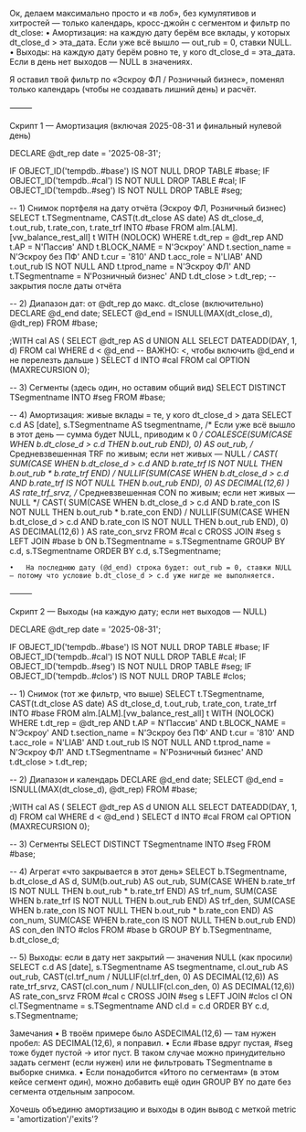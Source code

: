 Ок, делаем максимально просто и «в лоб», без кумулятивов и хитростей — только календарь, кросс-джойн с сегментом и фильтр по dt_close:
	•	Амортизация: на каждую дату берём все вклады, у которых dt_close_d > эта_дата. Если уже всё вышло — out_rub = 0, ставки NULL.
	•	Выходы: на каждую дату берём ровно те, у кого dt_close_d = эта_дата. Если в день нет выходов — NULL в значениях.

Я оставил твой фильтр по «Эскроу ФЛ / Розничный бизнес», поменял только календарь (чтобы не создавать лишний день) и расчёт.

⸻

Скрипт 1 — Амортизация (включая 2025-08-31 и финальный нулевой день)

DECLARE @dt_rep date = '2025-08-31';

IF OBJECT_ID('tempdb..#base') IS NOT NULL DROP TABLE #base;
IF OBJECT_ID('tempdb..#cal')  IS NOT NULL DROP TABLE #cal;
IF OBJECT_ID('tempdb..#seg')  IS NOT NULL DROP TABLE #seg;

-- 1) Снимок портфеля на дату отчёта (Эскроу ФЛ, Розничный бизнес)
SELECT
    t.TSegmentname,
    CAST(t.dt_close AS date) AS dt_close_d,
    t.out_rub,
    t.rate_con,
    t.rate_trf
INTO #base
FROM alm.[ALM].[vw_balance_rest_all] t WITH (NOLOCK)
WHERE t.dt_rep       = @dt_rep
  AND t.AP           = N'Пассив'
  AND t.BLOCK_NAME   = N'Эскроу'
  AND t.section_name = N'Эскроу без ПФ'
  AND t.cur          = '810'
  AND t.acc_role     = N'LIAB'
  AND t.out_rub      IS NOT NULL
  AND t.tprod_name   = N'Эскроу ФЛ'
  AND t.TSegmentname = N'Розничный бизнес'
  AND t.dt_close     > t.dt_rep;      -- закрытия после даты отчёта

-- 2) Диапазон дат: от @dt_rep до макс. dt_close (включительно)
DECLARE @d_end date;
SELECT @d_end = ISNULL(MAX(dt_close_d), @dt_rep) FROM #base;

;WITH cal AS (
    SELECT @dt_rep AS d
    UNION ALL
    SELECT DATEADD(DAY, 1, d) FROM cal WHERE d < @d_end  -- ВАЖНО: <, чтобы включить @d_end и не перелезть дальше
)
SELECT d INTO #cal FROM cal
OPTION (MAXRECURSION 0);

-- 3) Сегменты (здесь один, но оставим общий вид)
SELECT DISTINCT TSegmentname INTO #seg FROM #base;

-- 4) Амортизация: живые вклады = те, у кого dt_close_d > дата
SELECT
    c.d                                      AS [date],
    s.TSegmentname                           AS tsegmentname,
    /* Если уже всё вышло в этот день — сумма будет NULL, приводим к 0 */
    COALESCE(SUM(CASE WHEN b.dt_close_d > c.d THEN b.out_rub END), 0) AS out_rub,
    /* Средневзвешенная TRF по живым; если нет живых — NULL */
    CAST(
        SUM(CASE WHEN b.dt_close_d > c.d AND b.rate_trf IS NOT NULL THEN b.out_rub * b.rate_trf END)
        / NULLIF(SUM(CASE WHEN b.dt_close_d > c.d AND b.rate_trf IS NOT NULL THEN b.out_rub END), 0)
        AS DECIMAL(12,6)
    ) AS rate_trf_srvz,
    /* Средневзвешенная CON по живым; если нет живых — NULL */
    CAST(
        SUM(CASE WHEN b.dt_close_d > c.d AND b.rate_con IS NOT NULL THEN b.out_rub * b.rate_con END)
        / NULLIF(SUM(CASE WHEN b.dt_close_d > c.d AND b.rate_con IS NOT NULL THEN b.out_rub END), 0)
        AS DECIMAL(12,6)
    ) AS rate_con_srvz
FROM #cal c
CROSS JOIN #seg s
LEFT JOIN #base b
       ON b.TSegmentname = s.TSegmentname
GROUP BY c.d, s.TSegmentname
ORDER BY c.d, s.TSegmentname;

	•	На последнюю дату (@d_end) строка будет: out_rub = 0, ставки NULL — потому что условие b.dt_close_d > c.d уже нигде не выполняется.

⸻

Скрипт 2 — Выходы (на каждую дату; если нет выходов — NULL)

DECLARE @dt_rep date = '2025-08-31';

IF OBJECT_ID('tempdb..#base') IS NOT NULL DROP TABLE #base;
IF OBJECT_ID('tempdb..#cal')  IS NOT NULL DROP TABLE #cal;
IF OBJECT_ID('tempdb..#seg')  IS NOT NULL DROP TABLE #seg;
IF OBJECT_ID('tempdb..#clos') IS NOT NULL DROP TABLE #clos;

-- 1) Снимок (тот же фильтр, что выше)
SELECT
    t.TSegmentname,
    CAST(t.dt_close AS date) AS dt_close_d,
    t.out_rub,
    t.rate_con,
    t.rate_trf
INTO #base
FROM alm.[ALM].[vw_balance_rest_all] t WITH (NOLOCK)
WHERE t.dt_rep       = @dt_rep
  AND t.AP           = N'Пассив'
  AND t.BLOCK_NAME   = N'Эскроу'
  AND t.section_name = N'Эскроу без ПФ'
  AND t.cur          = '810'
  AND t.acc_role     = N'LIAB'
  AND t.out_rub      IS NOT NULL
  AND t.tprod_name   = N'Эскроу ФЛ'
  AND t.TSegmentname = N'Розничный бизнес'
  AND t.dt_close     > t.dt_rep;

-- 2) Диапазон и календарь
DECLARE @d_end date;
SELECT @d_end = ISNULL(MAX(dt_close_d), @dt_rep) FROM #base;

;WITH cal AS (
    SELECT @dt_rep AS d
    UNION ALL
    SELECT DATEADD(DAY, 1, d) FROM cal WHERE d < @d_end
)
SELECT d INTO #cal FROM cal
OPTION (MAXRECURSION 0);

-- 3) Сегменты
SELECT DISTINCT TSegmentname INTO #seg FROM #base;

-- 4) Агрегат «что закрывается в этот день»
SELECT
    b.TSegmentname,
    b.dt_close_d AS d,
    SUM(b.out_rub)                                                    AS out_rub,
    SUM(CASE WHEN b.rate_trf IS NOT NULL THEN b.out_rub * b.rate_trf END) AS trf_num,
    SUM(CASE WHEN b.rate_trf IS NOT NULL THEN b.out_rub END)              AS trf_den,
    SUM(CASE WHEN b.rate_con IS NOT NULL THEN b.out_rub * b.rate_con END) AS con_num,
    SUM(CASE WHEN b.rate_con IS NOT NULL THEN b.out_rub END)              AS con_den
INTO #clos
FROM #base b
GROUP BY b.TSegmentname, b.dt_close_d;

-- 5) Выходы: если в дату нет закрытий — значения NULL (как просили)
SELECT
    c.d                               AS [date],
    s.TSegmentname                    AS tsegmentname,
    cl.out_rub                        AS out_rub,
    CAST(cl.trf_num / NULLIF(cl.trf_den, 0) AS DECIMAL(12,6)) AS rate_trf_srvz,
    CAST(cl.con_num / NULLIF(cl.con_den, 0) AS DECIMAL(12,6)) AS rate_con_srvz
FROM #cal c
CROSS JOIN #seg s
LEFT JOIN #clos cl
       ON cl.TSegmentname = s.TSegmentname
      AND cl.d            = c.d
ORDER BY c.d, s.TSegmentname;

Замечания
	•	В твоём примере было ASDECIMAL(12,6) — там нужен пробел: AS DECIMAL(12,6), я поправил.
	•	Если #base вдруг пустая, #seg тоже будет пустой → итог пуст. В таком случае можно принудительно задать сегмент (если нужен) или не фильтровать TSegmentname в выборке снимка.
	•	Если понадобится «Итого по сегментам» (в этом кейсе сегмент один), можно добавить ещё один GROUP BY по дате без сегмента отдельным запросом.

Хочешь объединю амортизацию и выходы в один вывод с меткой metric = 'amortization'/'exits'?
